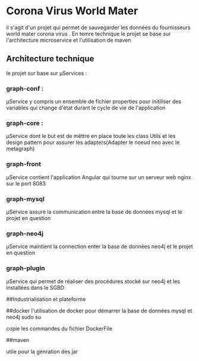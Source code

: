 # Corona Virus World Mater

il s'agit d'un projet qui permet de sauvegarder les données du fournisseurs world mater corona virus .
En temre technique le projet se base sur l'architecture microservice et l'utilisation de maven

## Architecture technique 
le projet sur base sur  µServices :

### graph-conf : 

µService  y compris un ensemble de fichier properties pour initiliser des variables qui change d'état durant le cycle de vie de l'application

### graph-core : 

µService dont le but est de mêttre en place toute les class Utils et les design pattern pour assurer les adapters(Adapter le noeud neo avec le metagraph)

### graph-front

µService contient l'application Angular qui tourne sur un serveur web nginx sur le port 8083


### graph-mysql

µService  assure la communication entre la base de données mysql et le projet en question 

### graph-neo4j

µService maintient la connection enter la base de données neo4j et le projet en question

### graph-plugin

µService qui permet de réaliser des procédures stocké sur neo4j et les installées dans le SGBD


##Industrialisation et plateforme

##docker 
l'utilisation de docker pour démarrer la base de données mysql et neo4j
sudo su 

copie les commandes du fichier DockerFile 

##maven

utile pour la génration des jar 
